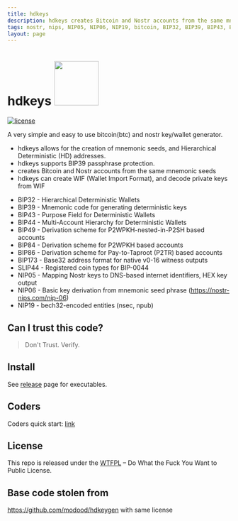 ```yaml
---
title: hdkeys
description: hdkeys creates Bitcoin and Nostr accounts from the same mnemonic seeds
tags: nostr, nips, NIP05, NIP06, NIP19, bitcoin, BIP32, BIP39, BIP43, BIP44, BIP84, BIP86, BIP173, SLIP44
layout: page
---
```


hdkeys <img src="https://www.buybitcoinworldwide.com/img/segwit.png" width="100">
========

[![license](https://img.shields.io/badge/license-WTFPL%20--%20Do%20What%20the%20Fuck%20You%20Want%20to%20Public%20License-green.svg)](https://github.com/modood/hdkeygen/blob/master/LICENSE)

A very simple and easy to use bitcoin(btc) and nostr key/wallet generator.

- hdkeys allows for the creation of mnemonic seeds, and Hierarchical Deterministic (HD) addresses.
- hdkeys supports BIP39 passphrase protection.
- creates Bitcoin and Nostr accounts from the same mnemonic seeds
- hdkeys can create WIF (Wallet Import Format), and decode private keys from WIF

*   BIP32 - Hierarchical Deterministic Wallets
*   BIP39 - Mnemonic code for generating deterministic keys
*   BIP43 - Purpose Field for Deterministic Wallets
*   BIP44 - Multi-Account Hierarchy for Deterministic Wallets
*   BIP49 - Derivation scheme for P2WPKH-nested-in-P2SH based accounts
*   BIP84 - Derivation scheme for P2WPKH based accounts
*   BIP86 - Derivation scheme for Pay-to-Taproot (P2TR) based accounts
*   BIP173 - Base32 address format for native v0-16 witness outputs
*   SLIP44 - Registered coin types for BIP-0044
*   NIP05 - Mapping Nostr keys to DNS-based internet identifiers, HEX key output
*   NIP06 - Basic key derivation from mnemonic seed phrase (https://nostr-nips.com/nip-06)
*   NIP19 - bech32-encoded entities (nsec, npub)


Can I trust this code?
----------------------

> Don't Trust. Verify.

Install
-------
See [release](https://github.com/gotamer/hdkeys/releases) page for executables.

Coders
------
Coders quick start: [link](coders.md)

License
-------

This repo is released under the [WTFPL](http://www.wtfpl.net/) – Do What the Fuck You Want to Public License.

Base code stolen from
---------------------

https://github.com/modood/hdkeygen with same license


